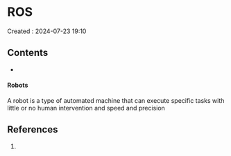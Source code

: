 # ROS
Created : 2024-07-23 19:10


## Contents
- 
  
#### Robots
A robot is a type of automated machine that can execute specific tasks with little or no human intervention and speed and precision


## References
1. 